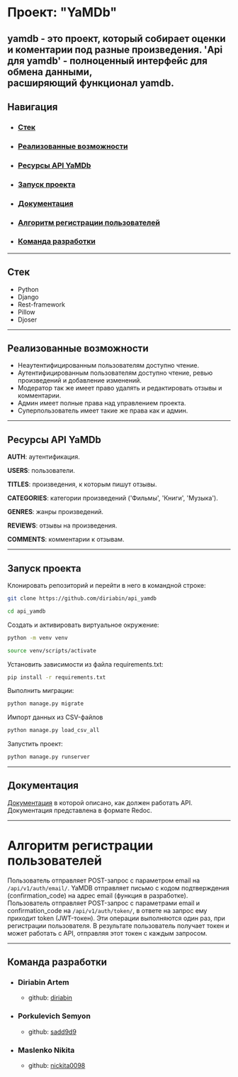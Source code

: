 # Проект: "YaMDb"
yamdb - это проект, который собирает оценки и коментарии под разные произведения. 'Api для yamdb' - полноценный интерфейс для обмена данными,  
расширяющий функционал yamdb.
---
## Навигация
* ### [Стек](#стек)
* ### [Реализованные возможности](#реализованные-возможности)
* ### [Ресурсы API YaMDb](#ресурсы-api-yamdb)
* ### [Запуск проекта](#запуск-проекта)
* ### [Документация](#документация)
* ### [Алгоритм регистрации пользователей](#алгоритм-регистрации-пользователей)
* ### [Команда разработки](#команда-разработки)

---

## Стек
* Python
* Django
* Rest-framework
* Pillow
* Djoser

---

## Реализованные возможности
* Неаутентифицированным пользователям доступно чтение.
* Аутентифицированным пользователям доступно чтение, ревью произведений и добавление изменений.
* Модератор так же имеет право удалять и редактировать отзывы и комментарии.
* Админ имеет полные права над управлением проекта.
* Суперпользователь имеет такие же права как и админ.

---

## Ресурсы API YaMDb
**AUTH**: аутентификация.

**USERS**: пользователи.

**TITLES**: произведения, к которым пишут отзывы.

**CATEGORIES**: категории произведений ('Фильмы', 'Книги', 'Музыка').

**GENRES**: жанры произведений.

**REVIEWS**: отзывы на произведения.

**COMMENTS**: комментарии к отзывам.

---

## Запуск проекта
 
Клонировать репозиторий и перейти в него в командной строке: 
 
```bash
git clone https://github.com/diriabin/api_yamdb
``` 
 
```bash
cd api_yamdb
``` 
 
Cоздать и активировать виртуальное окружение: 
 
```bash
python -m venv venv 
``` 
 
```bash
source venv/scripts/activate 
``` 
 
Установить зависимости из файла requirements.txt: 
 
```bash
pip install -r requirements.txt 
``` 
 
Выполнить миграции: 
 
```bash
python manage.py migrate 
``` 

Импорт данных из CSV-файлов

```bash
python manage.py load_csv_all
```
Запустить проект: 

```bash 
python manage.py runserver 
``` 
---

## Документация

[Документация](http://127.0.0.1:8000/redoc/) в которой описано, как должен работать API. 
Документация представлена в формате Redoc.

---

# Алгоритм регистрации пользователей
Пользователь отправляет POST-запрос с параметром email на `/api/v1/auth/email/`.
YaMDB отправляет письмо с кодом подтверждения (confirmation_code) на адрес email (функция в разработке).
Пользователь отправляет POST-запрос с параметрами email и confirmation_code на `/api/v1/auth/token/`, в ответе на запрос ему приходит token (JWT-токен).
Эти операции выполняются один раз, при регистрации пользователя. В результате пользователь получает токен и может работать с API, отправляя этот токен с каждым запросом.

---

## Команда разработки
* ### **Diriabin Artem**
  * github: [diriabin](https://github.com/diriabin)
* ### **Porkulevich Semyon**
  * github: [sadd9d9](https://github.com/sadd9d9)
* ### **Maslenko Nikita**
  * github: [nickita0098](https://github.com/nickita0098)